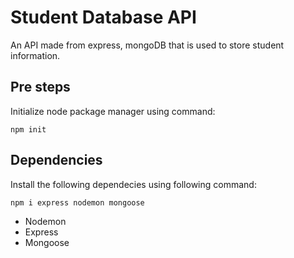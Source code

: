 # Student Database API

An API made from express, mongoDB that is used to store student information. 

## Pre steps
Initialize node package manager using command:
```
npm init
```

## Dependencies

Install the following dependecies using following command:
```
npm i express nodemon mongoose
```
- Nodemon
- Express
- Mongoose

